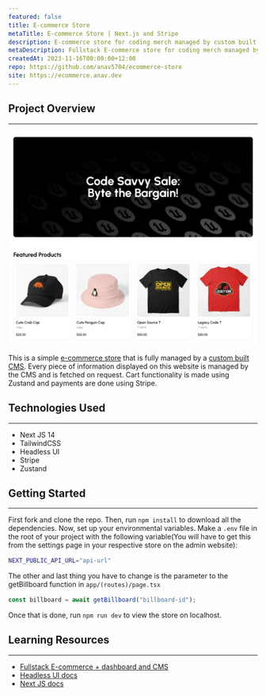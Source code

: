 ```yaml
---
featured: false
title: E-commerce Store
metaTitle: E-commerce Store | Next.js and Stripe
description: E-commerce store for coding merch managed by custom built CMS.
metaDescription: Fullstack E-commerce store for coding merch managed by custom built CMS. Built using Next.js and Stripe.
createdAt: 2023-11-16T00:00:00+12:00
repo: https://github.com/anav5704/ecommerce-store
site: https://ecommerce.anav.dev
---
```


## Project Overview

---

[![E-commerce Store Demo](./images/ecommerce-store-demo.webp)](https://ecommerce.anav.dev)

This is a simple [e-commerce store](https://ecommerce.anav.dev) that is fully managed by a [custom built CMS](https://cms.anav.dev). Every piece of information displayed on this website is managed by the CMS and is fetched on request. Cart functionality is made using Zustand and payments are done using Stripe.

## Technologies Used

---

-   Next JS 14
-   TailwindCSS
-   Headless UI
-   Stripe
-   Zustand

## Getting Started

---

First fork and clone the repo. Then, run `npm install` to download all the dependencies. Now, set up your environmental variables. Make a `.env` file in the root of your project with the following variable(You will have to get this from the settings page in your respective store on the admin website):

```sh
NEXT_PUBLIC_API_URL="api-url"
```

The other and last thing you have to change is the parameter to the getBillboard function in `app/(routes)/page.tsx`

```ts
const billboard = await getBillboard("billboard-id");
```

Once that is done, run `npm run dev` to view the store on localhost.

## Learning Resources

---

-   [Fullstack E-commerce + dashboard and CMS](https://www.youtube.com/watch?v=5miHyP6lExg)
-   [Headless UI docs](https://headlessui.com/)
-   [Next JS docs](https://nextjs.org/)
